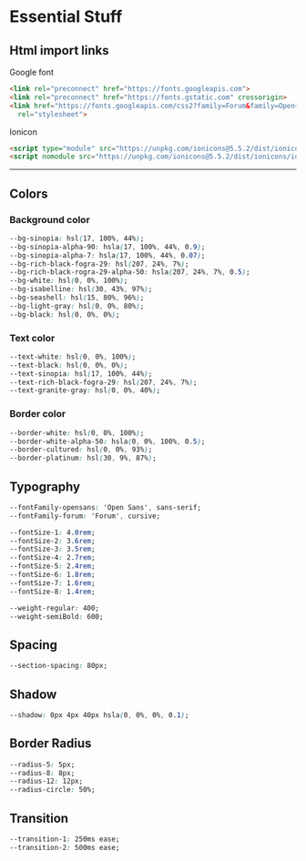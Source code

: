 # Essential Stuff

## Html import links

Google font

``` html
<link rel="preconnect" href="https://fonts.googleapis.com">
<link rel="preconnect" href="https://fonts.gstatic.com" crossorigin>
<link href="https://fonts.googleapis.com/css2?family=Forum&family=Open+Sans:wght@400;600;700&display=swap"
  rel="stylesheet">
```

Ionicon

``` html
<script type="module" src="https://unpkg.com/ionicons@5.5.2/dist/ionicons/ionicons.esm.js"></script>
<script nomodule src="https://unpkg.com/ionicons@5.5.2/dist/ionicons/ionicons.js"></script>
```

---

## Colors

### Background color

``` css
--bg-sinopia: hsl(17, 100%, 44%);
--bg-sinopia-alpha-90: hsla(17, 100%, 44%, 0.9);
--bg-sinopia-alpha-7: hsla(17, 100%, 44%, 0.07);
--bg-rich-black-fogra-29: hsl(207, 24%, 7%);
--bg-rich-black-rogra-29-alpha-50: hsla(207, 24%, 7%, 0.5);
--bg-white: hsl(0, 0%, 100%);
--bg-isabelline: hsl(30, 43%, 97%);
--bg-seashell: hsl(15, 80%, 96%);
--bg-light-gray: hsl(0, 0%, 80%);
--bg-black: hsl(0, 0%, 0%);
```

### Text color

``` css
--text-white: hsl(0, 0%, 100%);
--text-black: hsl(0, 0%, 0%);
--text-sinopia: hsl(17, 100%, 44%);
--text-rich-black-fogra-29: hsl(207, 24%, 7%);
--text-granite-gray: hsl(0, 0%, 40%);
```

### Border color

``` css
--border-white: hsl(0, 0%, 100%);
--border-white-alpha-50: hsla(0, 0%, 100%, 0.5);
--border-cultured: hsl(0, 0%, 93%);
--border-platinum: hsl(30, 9%, 87%);
```

## Typography

``` css
--fontFamily-opensans: 'Open Sans', sans-serif;
--fontFamily-forum: 'Forum', cursive;

--fontSize-1: 4.0rem;
--fontSize-2: 3.6rem;
--fontSize-3: 3.5rem;
--fontSize-4: 2.7rem;
--fontSize-5: 2.4rem;
--fontSize-6: 1.8rem;
--fontSize-7: 1.6rem;
--fontSize-8: 1.4rem;

--weight-regular: 400;
--weight-semiBold: 600;
```

## Spacing

``` css
--section-spacing: 80px;
```

## Shadow

``` css
--shadow: 0px 4px 40px hsla(0, 0%, 0%, 0.1);
```

## Border Radius

``` css
--radius-5: 5px;
--radius-8: 8px;
--radius-12: 12px;
--radius-circle: 50%;
```

## Transition

``` css
--transition-1: 250ms ease;
--transition-2: 500ms ease;
```
